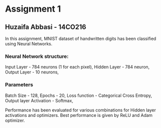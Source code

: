 # Assignment 1
## Huzaifa Abbasi - 14CO216
In this assignment, MNIST dataset of handwritten digits has been classified using Neural Networks.

### Neural Network structure:
Input Layer - 784 neurons (1 for each pixel),
Hidden Layer - 784 neuron,  
Output Layer - 10 neurons, 

### Parameters
Batch Size - 128, 
Epochs - 20, 
Loss function - Categorical Cross Entropy, 
Output layer Activation - Softmax, 

Performance has been evaluated for various combinations for Hidden layer activations and optimizers.
Best performance is given by ReLU and Adam optimizer.
